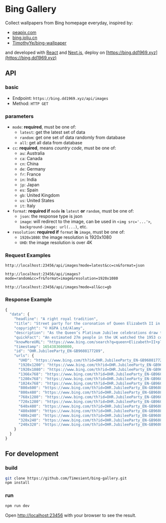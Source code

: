 # Bing Gallery
Collect wallpapers from Bing homepage everyday, inspired by:
- [peapix.com](https://peapix.com)
- [bing.ioliu.cn](https://bing.ioliu.cn/)
- [TimothyYe/bing-wallpaper](https://github.com/TimothyYe/bing-wallpaper)

and developed with [React](https://reactjs.org/) and [Next.js](https://nextjs.org/), deploy on [https://bing.dd1969.xyz](https://bing.dd1969.xyz)

## API

### basic
- Endpoint: `https://bing.dd1969.xyz/api/images`
- Method: `HTTP GET`

### parameters
- `mode`: **required**, must be one of:
  - `latest`: get the latest set of data
  - `random`: get one set of data randomly from database
  - `all`: get all data from database
- `cc`: **required**, means *country code*, must be one of:
  - `au`: Australia
  - `ca`: Canada
  - `cn`: China
  - `de`: Germany
  - `fr`: France
  - `in`: India
  - `jp`: Japan
  - `es`: Spain
  - `gb`: United Kingdom
  - `us`: United States
  - `it`: Italy
- `format`: **required if** `mode` **is** `latest` **or** `random`, must be one of:
  - `json`: the response type is json
  - `image`: will redirect to the image, can be used in `<img src='...'>`, `background-image: url(...)`, etc.
- `resolution`: **required if** `format` **is** `image`, must be one of:
  - `1920x1080`: the image resolution is 1920x1080
  - `UHD`: the image resolution is over 4K

### Request Examples
```
http://localhost:23456/api/images?mode=latest&cc=cn&format=json
```
```
http://localhost:23456/api/images?mode=random&cc=fr&format=image&resolution=1920x1080
```
```
http://localhost:23456/api/images?mode=all&cc=gb
```

### Response Example
``` javascript
{
  "data": {
    "headline": "A right royal tradition",
    "title": "Street party for the coronation of Queen Elizabeth II in 1953",
    "copyright": "© KGPA Ltd/Alamy",
    "description": "As the Queen’s Platinum Jubilee celebrations draw to a close, neighbours across the UK will sit down to tables festooned with bunting and laden with food for The Big Jubilee Lunch. Street parties have been thrown to celebrate major events for more than a century, with roots in earlier “street dressing” traditions. But it was the ‘peace teas’ arranged in 1919 for children to celebrate the end of WWI that began the tradition of street parties as we know them. More followed in 1935, for the Jubilee of King George V, in 1937 for the coronation of George VI, and for VE and VJ days at the end of World War Two.",
    "quickFact": "An estimated 27m people in the UK watched the 1953 coronation on TV - for many, the first time they had watched a televised event.",
    "knowMoreURL": "https://www.bing.com/search?q=queen+Elizabeth+II+platinum+jubilee&form=hpcapt&filters=HpDate:"20220604_2300"",
    "timestamp": 1654383600000,
    "id": "OHR.JubileeParty_EN-GB9608177289",
    "urls": {
      "UHD": "https://www.bing.com/th?id=OHR.JubileeParty_EN-GB9608177289_UHD.jpg",
      "1920x1200": "https://www.bing.com/th?id=OHR.JubileeParty_EN-GB9608177289_1920x1200.jpg",
      "1920x1080": "https://www.bing.com/th?id=OHR.JubileeParty_EN-GB9608177289_1920x1080.jpg",
      "1366x768": "https://www.bing.com/th?id=OHR.JubileeParty_EN-GB9608177289_1366x768.jpg",
      "1280x768": "https://www.bing.com/th?id=OHR.JubileeParty_EN-GB9608177289_1280x768.jpg",
      "1024x768": "https://www.bing.com/th?id=OHR.JubileeParty_EN-GB9608177289_1024x768.jpg",
      "800x600": "https://www.bing.com/th?id=OHR.JubileeParty_EN-GB9608177289_800x600.jpg",
      "800x480": "https://www.bing.com/th?id=OHR.JubileeParty_EN-GB9608177289_800x480.jpg",
      "768x1280": "https://www.bing.com/th?id=OHR.JubileeParty_EN-GB9608177289_768x1280.jpg",
      "720x1280": "https://www.bing.com/th?id=OHR.JubileeParty_EN-GB9608177289_720x1280.jpg",
      "640x480": "https://www.bing.com/th?id=OHR.JubileeParty_EN-GB9608177289_640x480.jpg",
      "480x800": "https://www.bing.com/th?id=OHR.JubileeParty_EN-GB9608177289_480x800.jpg",
      "400x240": "https://www.bing.com/th?id=OHR.JubileeParty_EN-GB9608177289_400x240.jpg",
      "320x240": "https://www.bing.com/th?id=OHR.JubileeParty_EN-GB9608177289_320x240.jpg",
      "240x320": "https://www.bing.com/th?id=OHR.JubileeParty_EN-GB9608177289_240x320.jpg"
    }
  }
}
```

## For development

### build
``` bash
git clone https://github.com/Timesient/bing-gallery.git
npm install
```
### run
```bash
npm run dev
```
Open [http://localhost:23456](http://localhost:23456) with your browser to see the result.
